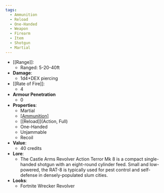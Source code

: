 ```yaml
---
tags:
  - Ammunition
  - Reload
  - One-Handed
  - Weapon
  - Firearm
  - Item
  - Shotgun
  - Martial
---
```

* [[Range]]:
	* Ranged: 5-20-40ft
* __Damage__:
	* 1d4+DEX piercing
* [[Rate of Fire]]:
	* 4
* **Armour Penetration**
	* 0 
* __Properties__:
	* Martial
	* [[Ammunition]](8)
	* [[Reload]](Action, Full)
	* One-Handed
 	* Unjammable 
   	* Recoil
* **Value**:
	* 40 credits
* **Lore**:
	* The Castle Arms Revolver Action Terror Mk 8 is a compact single-handed shotgun with an eight-round cylinder feed. Small and low-powered, the RAT-8 is typically used for pest control and self-defense in densely-populated slum cities. 
* **Looks**:
	* Fortnite Wrecker Revolver
